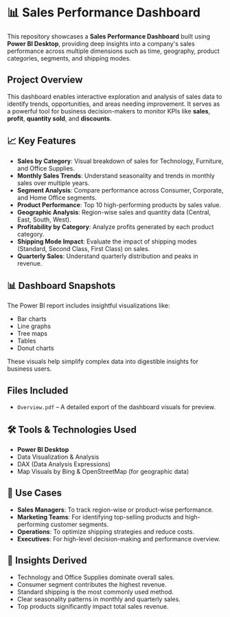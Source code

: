 # 📊 Sales Performance Dashboard

This repository showcases a **Sales Performance Dashboard** built using **Power BI Desktop**, providing deep insights into a company's sales performance across multiple dimensions such as time, geography, product categories, segments, and shipping modes.

## Project Overview

This dashboard enables interactive exploration and analysis of sales data to identify trends, opportunities, and areas needing improvement. It serves as a powerful tool for business decision-makers to monitor KPIs like **sales**, **profit**, **quantity sold**, and **discounts**.

## 📈 Key Features

- **Sales by Category**: Visual breakdown of sales for Technology, Furniture, and Office Supplies.
- **Monthly Sales Trends**: Understand seasonality and trends in monthly sales over multiple years.
- **Segment Analysis**: Compare performance across Consumer, Corporate, and Home Office segments.
- **Product Performance**: Top 10 high-performing products by sales value.
- **Geographic Analysis**: Region-wise sales and quantity data (Central, East, South, West).
- **Profitability by Category**: Analyze profits generated by each product category.
- **Shipping Mode Impact**: Evaluate the impact of shipping modes (Standard, Second Class, First Class) on sales.
- **Quarterly Sales**: Understand quarterly distribution and peaks in revenue.

## 📊 Dashboard Snapshots

The Power BI report includes insightful visualizations like:

- Bar charts
- Line graphs
- Tree maps
- Tables
- Donut charts

These visuals help simplify complex data into digestible insights for business users.

## Files Included

- `Overview.pdf` – A detailed export of the dashboard visuals for preview.

## 🛠️ Tools & Technologies Used

- **Power BI Desktop**
- Data Visualization & Analysis
- DAX (Data Analysis Expressions)
- Map Visuals by Bing & OpenStreetMap (for geographic data)

## 📌 Use Cases

- **Sales Managers**: To track region-wise or product-wise performance.
- **Marketing Teams**: For identifying top-selling products and high-performing customer segments.
- **Operations**: To optimize shipping strategies and reduce costs.
- **Executives**: For high-level decision-making and performance overview.

## 🧠 Insights Derived

- Technology and Office Supplies dominate overall sales.
- Consumer segment contributes the highest revenue.
- Standard shipping is the most commonly used method.
- Clear seasonality patterns in monthly and quarterly sales.
- Top products significantly impact total sales revenue.



